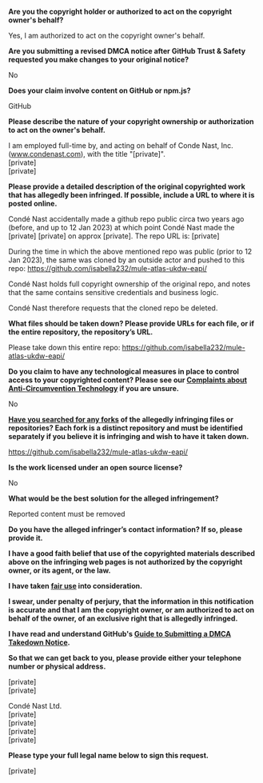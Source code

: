 **Are you the copyright holder or authorized to act on the copyright owner's behalf?**

Yes, I am authorized to act on the copyright owner's behalf.

**Are you submitting a revised DMCA notice after GitHub Trust & Safety requested you make changes to your original notice?**

No

**Does your claim involve content on GitHub or npm.js?**

GitHub

**Please describe the nature of your copyright ownership or authorization to act on the owner's behalf.**

I am employed full-time by, and acting on behalf of Conde Nast, Inc. (www.condenast.com), with the title "[private]".  
[private]  
[private]  

**Please provide a detailed description of the original copyrighted work that has allegedly been infringed. If possible, include a URL to where it is posted online.**

Condé Nast accidentally made a github repo public circa two years ago (before, and up to 12 Jan 2023) at which point Condé Nast made the [private] [private] on approx [private]. The repo URL is: [private]  

During the time in which the above mentioned repo was public (prior to 12 Jan 2023), the same was cloned by an outside actor and pushed to this repo: https://github.com/isabella232/mule-atlas-ukdw-eapi/

Condé Nast holds full copyright ownership of the original repo, and notes that the same contains sensitive credentials and business logic.

Condé Nast therefore requests that the cloned repo be deleted.

**What files should be taken down? Please provide URLs for each file, or if the entire repository, the repository’s URL.**

Please take down this entire repo: https://github.com/isabella232/mule-atlas-ukdw-eapi/

**Do you claim to have any technological measures in place to control access to your copyrighted content? Please see our <a href="https://docs.github.com/articles/guide-to-submitting-a-dmca-takedown-notice#complaints-about-anti-circumvention-technology">Complaints about Anti-Circumvention Technology</a> if you are unsure.**

No

**<a href="https://docs.github.com/articles/dmca-takedown-policy#b-what-about-forks-or-whats-a-fork">Have you searched for any forks</a> of the allegedly infringing files or repositories? Each fork is a distinct repository and must be identified separately if you believe it is infringing and wish to have it taken down.**

https://github.com/isabella232/mule-atlas-ukdw-eapi/

**Is the work licensed under an open source license?**

No

**What would be the best solution for the alleged infringement?**

Reported content must be removed

**Do you have the alleged infringer’s contact information? If so, please provide it.**

**I have a good faith belief that use of the copyrighted materials described above on the infringing web pages is not authorized by the copyright owner, or its agent, or the law.**

**I have taken <a href="https://www.lumendatabase.org/topics/22">fair use</a> into consideration.**

**I swear, under penalty of perjury, that the information in this notification is accurate and that I am the copyright owner, or am authorized to act on behalf of the owner, of an exclusive right that is allegedly infringed.**

**I have read and understand GitHub's <a href="https://docs.github.com/articles/guide-to-submitting-a-dmca-takedown-notice/">Guide to Submitting a DMCA Takedown Notice</a>.**

**So that we can get back to you, please provide either your telephone number or physical address.**

[private]  
[private]  

Condé Nast Ltd.  
[private]  
[private]  
[private]  
[private]  

**Please type your full legal name below to sign this request.**

[private]  
